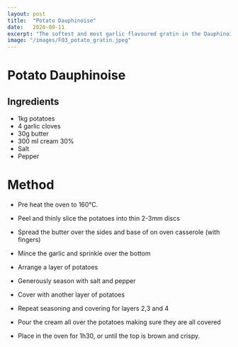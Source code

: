 ```yaml
---
layout: post
title:  "Potato Dauphinoise"
date:   2020-09-11
excerpt: "The softest and most garlic flavoured gratin in the Dauphinois land."
image: "/images/F03_potato_gratin.jpeg"
---
```



# Potato Dauphinoise
## Ingredients
- 1kg potatoes
- 4 garlic cloves
- 30g butter
- 300 ml cream 30%
- Salt
- Pepper 

# Method

- Pre heat the oven to 160°C.

- Peel and thinly slice the potatoes into thin 2-3mm discs
- Spread the butter over the sides and base of on oven casserole (with fingers)
- Mince the garlic and sprinkle over the bottom
- Arrange a  layer of potatoes
- Generously season with salt and pepper
- Cover with another layer of potatoes
- Repeat seasoning and covering for layers 2,3 and 4
- Pour the cream all over the potatoes making sure they are all covered
- Place in the oven for 1h30, or until the top is brown and crispy.

